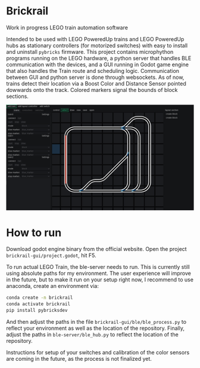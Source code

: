 # Brickrail
Work in progress LEGO train automation software

Intended to be used with LEGO PoweredUp trains and LEGO PoweredUp hubs as stationary controllers (for motorized switches) with easy to install and uninstall `pybricks` firmware.
This project contains microphython programs running on the LEGO hardware, a python server that handles BLE communication with the devices, and a GUI running in Godot game engine that also handles the Train route and scheduling logic.
Communication between GUI and python server is done through websockets.
As of now, trains detect their location via a Boost Color and Distance Sensor pointed dowwards onto the track. Colored markers signal the bounds of block sections.

![GUI screenshot](screenshot.PNG)

# How to run
Download godot engine binary from the official website. Open the project `brickrail-gui/project.godot`, hit F5.

To run actual LEGO Train, the ble-server needs to run. This is currently still using absolute paths for my environment. The user experience will improve in the future, but to make it run on your setup right now, I recommend to use anaconda, create an environment via:

```bash
conda create -n brickrail
conda activate brickrail
pip install pybricksdev
```

And then adjust the paths in the file `brickrail-gui/ble/ble_process.py` to reflect your environment as well as the location of the repository.
Finally, adjust the paths in `ble-server/ble_hub.py` to reflect the location of the repository.

Instructions for setup of your switches and calibration of the color sensors are coming in the future, as the process is not finalized yet.
